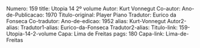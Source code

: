 Numero: 159
title: Utopia 14 2º volume
Autor: Kurt Vonnegut
Co-autor: 
Ano-de-Publicacao: 1970
Titulo-original: Player Piano
Tradutor: Eurico da Fonseca
Co-tradutor: 
Ano-de-edicao: 1952
alias: Kurt-Vonnegut
Autor2-alias: 
Tradutor1-alias: Eurico-da-Fonseca
Tradutor2-alias: 
Titulo-link: 159-Utopia-14-2-volume
Capa: Lima de Freitas
pags: 180
Capa-link: Lima-de-Freitas